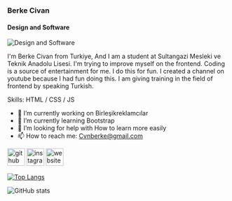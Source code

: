 ### Berke Civan
#### Design and Software
![Design and Software](https://media.discordapp.net/attachments/765502885769248778/1002163348550471811/Trinity_youtube_arka_plan.jpg?width=1206&height=678)

I'm Berke Civan from Turkiye, And I am a student at Sultangazi Mesleki ve Teknik Anadolu Lisesi. I'm trying to improve myself on the frontend. Coding is a source of entertainment for me. I do this for fun. I created a channel on youtube because I had fun doing this. I am giving training in the field of frontend by speaking Turkish.

Skills: HTML / CSS / JS

- 🔭 I’m currently working on Birleşikreklamcılar 
- 🌱 I’m currently learning Bootstrap
- 🤔 I’m looking for help with  How to learn more easily 
- 📫 How to reach me: Cvnberke@gmail.com 


[<img src='https://cdn.jsdelivr.net/npm/simple-icons@3.0.1/icons/github.svg' alt='github' height='40'>](https://github.com/BerkeCvn)  [<img src='https://cdn.jsdelivr.net/npm/simple-icons@3.0.1/icons/instagram.svg' alt='instagram' height='40'>](https://www.instagram.com/berke_civann/)  [<img src='https://cdn.jsdelivr.net/npm/simple-icons@3.0.1/icons/icloud.svg' alt='website' height='40'>](https://berkecvn.github.io/Berke-Civan-CV/)  

[![Top Langs](https://github-readme-stats.vercel.app/api/top-langs/?username=BerkeCvn)](https://github.com/anuraghazra/github-readme-stats)

![GitHub stats](https://github-readme-stats.vercel.app/api?username=BerkeCvn&show_icons=true)  

